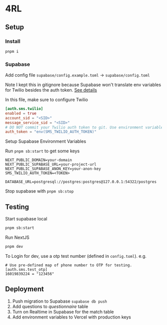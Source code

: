 # 4RL

## Setup

### Install

```bash
pnpm i
```

### Supabase

Add config file
`supabase/config.example.toml` -> `supabase/config.toml`

Note I kept this in gitignore because Supabase won't translate env variables for Twilio besides the auth token. [See details](https://github.com/supabase/supabase/issues/19814#issuecomment-1876865411)

In this file, make sure to configure Twilio

```toml
[auth.sms.twilio]
enabled = true
account_sid = "<SID>"
message_service_sid = "<SID>"
# DO NOT commit your Twilio auth token to git. Use environment variable substitution instead:
auth_token = "env(SMS_TWILIO_AUTH_TOKEN)"
```

Setup Supabase Environment Variables

Run `pnpm sb:start` to get some keys

```text
NEXT_PUBLIC_DOMAIN=your-domain
NEXT_PUBLIC_SUPABASE_URL=your-project-url
NEXT_PUBLIC_SUPABASE_ANON_KEY=your-anon-key
SMS_TWILIO_AUTH_TOKEN=<TOKEN>

DATABASE_URL=postgresql://postgres:postgres@127.0.0.1:54322/postgres
```

Stop supabase with `pnpm sb:stop`

## Testing

Start supabase local

```bash
pnpm sb:start
```

Run NextJS

```bash
pnpm dev
```

To Login for dev, use a otp test number (defined in `config.toml`). e.g.

```text
# Use pre-defined map of phone number to OTP for testing.
[auth.sms.test_otp]
16019839224 = "123456"
```

## Deployment

1. Push migration to Supabase `supabase db push`
2. Add questions to _questionnaire_ table
3. Turn on Realtime in Supabase for the match table
4. Add environment variables to Vercel with production keys
